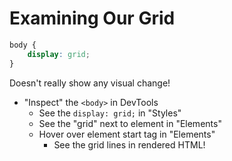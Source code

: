 # Examining Our Grid

```css
body { 
    display: grid;
}
```
Doesn't really show any visual change!
- "Inspect" the `<body>` in DevTools
    - See the `display: grid;` in "Styles"
    - See the "grid" next to element in "Elements"
    - Hover over element start tag in "Elements"
        - See the grid lines in rendered HTML!

